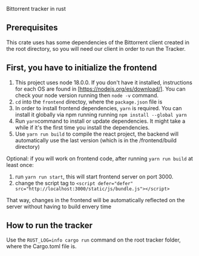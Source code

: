 Bittorrent tracker in rust

## Prerequisites

This crate uses has some dependencies of the Bittorrent client created in the root directory, so you will need our client in order to run the Tracker.

## First, you have to initialize the frontend

1. This project uses node 18.0.0. If you don't have it installed, instructions for each OS are found in [https://nodejs.org/es/download/]. You can check your node version running then `node -v` command.
2. `cd` into the `frontend` directoy, where the `package.json` file is
3. In order to install frontend dependencies, `yarn` is required. You can install it globally via npm running running `npm install --global yarn`
4. Run `yarn`command to install or update dependencies. It might take a while if it's the first time you install the dependencies.
5. Use `yarn run build` to compile the react project, the backend will automatically use the last version (which is in the /frontend/build directory)

Optional: if you will work on frontend code, after running `yarn run build` at least once:

1. run `yarn run start`, this will start frontend server on port 3000.
2. change the script tag to
 ```<script defer="defer" src="http://localhost:3000/static/js/bundle.js"></script>``` 

 That way, changes in the frontend will be automatically reflected on the server without having to build envery time

## How to run the tracker

Use the `RUST_LOG=info cargo run` command on the root tracker folder, where the Cargo.toml file is.
